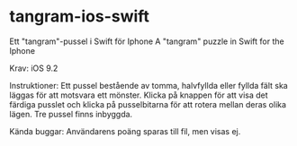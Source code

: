 # tangram-ios-swift
Ett "tangram"-pussel i Swift för Iphone
A "tangram" puzzle in Swift for the Iphone

Krav: iOS 9.2

Instruktioner: Ett pussel bestående av tomma, halvfyllda eller fyllda fält ska läggas för att motsvara ett mönster. Klicka på knappen för att visa det färdiga pusslet och klicka på pusselbitarna för att rotera mellan deras olika lägen. Tre pussel finns inbyggda.

Kända buggar: Användarens poäng sparas till fil, men visas ej.
